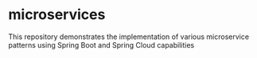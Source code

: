 # microservices
This repository demonstrates the implementation of various microservice patterns using Spring Boot and Spring Cloud capabilities
